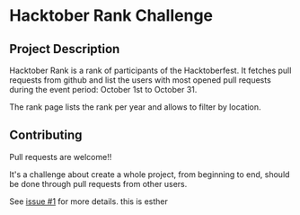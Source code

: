 # Hacktober Rank Challenge

## Project Description

Hacktober Rank is a rank of participants of the Hacktoberfest. It fetches pull requests from github and list the users with most opened pull requests during the event period: October 1st to October 31.

The rank page lists the rank per year and allows to filter by location.

## Contributing

Pull requests are welcome!!

It's a challenge about create a whole project, from beginning to end, should be done through pull requests from other users. 

See [issue #1](https://github.com/paulodiovani/hacktoberrank/issues/1) for more details.
this is esther
